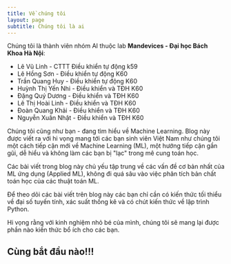 ```yaml
---
title: Về chúng tôi
layout: page
subtitle: Chúng tôi là ai
---
```


Chúng tôi là thành viên nhóm AI thuộc lab **Mandevices - Đại học Bách Khoa Hà Nội**:
- Lê Vũ Linh - CTTT Điều khiển tự động k59
- Lê Hồng Sơn - Điều khiển tự động K60
- Trần Quang Huy - Điều khiển tự động K60 
- Huỳnh Thị Yến Nhi - Điều khiển và TĐH K60
- Đặng Quý Dương - Điều khiển và TĐH K60
- Lê Thị Hoài Linh - Điều khiển và TĐH K60
- Đoàn Quang Khải - Điều khiển và TĐH K60
- Nguyễn Xuân Nhật - Điều khiển và TĐH K60

Chúng tôi cũng như bạn - đang tìm hiểu về Machine Learning. Blog này được viết ra với hi vọng mang tới các bạn sinh viên Việt Nam như chúng tôi một cách tiếp cận mới về Machine Learning (ML), một hướng tiếp cận gần gũi, dễ hiểu và không làm các bạn bị "lạc" trong mê cung toán học.

Các bài viết trong blog này chủ yếu tập trung về các vấn đề cơ bản nhất của ML ứng dụng (Applied ML), không đi quá sâu vào việc phân tích bản chất toán học của các thuật toán ML.

Để theo dõi các bài viết trên blog này các bạn chỉ cần có kiến thức tối thiểu về đại số tuyến tính, xác suất thống kê và có chút kiến thức về lập trình Python.

Hi vọng rằng với kinh nghiệm nhỏ bé của mình, chúng tôi sẽ mang lại được phần nào kiến thức bổ ích cho các bạn.

## Cùng bắt đầu nào!!!
